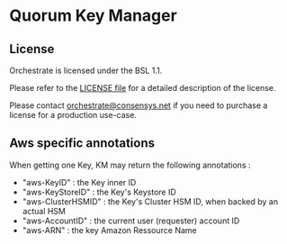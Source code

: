 # Quorum Key Manager

## License

Orchestrate is licensed under the BSL 1.1.

Please refer to the [LICENSE file](LICENSE) for a detailed description of the license.

Please contact [orchestrate@consensys.net](mailto:orchestrate@consensys.net) if you need to purchase a license for a
production use-case.

## Aws specific annotations

When getting one Key, KM may return the following annotations :

- "aws-KeyID" : the Key inner ID
- "aws-KeyStoreID" : the Key's Keystore ID
- "aws-ClusterHSMID" : the Key's Cluster HSM ID, when backed by an actual HSM
- "aws-AccountID" : the current user (requester) account ID
- "aws-ARN" : the key Amazon Ressource Name